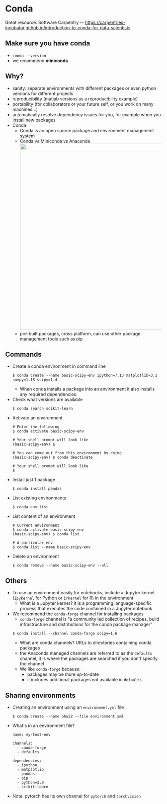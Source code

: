 # Conda

Great resource: Software Carpentry -- https://carpentries-incubator.github.io/introduction-to-conda-for-data-scientists

## Make sure you have conda
- `conda --version`
- we recommend **miniconda**

## Why?
- sanity: separate environments with different packages or even python versions for different projects
- reproducibility (matlab versions as a reproducibility example)
- portability (for collaborators or your future self, or you work on many machines...)
- automatically resolve dependency issues for you, for example when you install new packages
- Conda
  - Conda is an open source package and environment management system
  - Conda vs Miniconda vs Anaconda
    <img src="https://carpentries-incubator.github.io/introduction-to-conda-for-data-scientists/fig/miniconda_vs_anaconda.png" style="width:600px">
  - pre-built packages, cross platform, can use other package management tools such as pip

## Commands
- Create a conda environment in command line
  ```shell
  $ conda create --name basic-scipy-env ipython=7.13 matplotlib=3.1 numpy=1.18 scipy=1.4
  ```
  - When conda installs a package into an environment it also installs any required dependencies. 
- Check what versions are available
  ```shell
  $ conda search scikit-learn
  ```
- Activate an environment
  ```shell
  # Enter the following
  $ conda activate basic-scipy-env
  
  # Your shell prompt will look like
  (basic-scipy-env) $
  
  # You can come out from this environment by doing
  (basic-scipy-env) $ conda deactivate
  
  # Your shell prompt will look like
  $
  ```
- Install just 1 package
  ```
  $ conda install pandas
  ```
- List existing environments
  ```
  $ conda env list 
  ```
- List content of an environment
  ```
  # Current environment
  $ conda activate basic-scipy-env
  (basic-scipy-env) $ conda list
  
  # A particular env
  $ conda list --name basic-scipy-env
  ```
- Delete an environment
  ```
  $ conda remove --name basic-scipy-env --all
  ```


## Others
- To use an environment easily for notebooks, include a Jupyter kernel (`ipykernel` for Python or `irkernel` for R) in the environment
  - What is a Jupyter kerner? it is a programming language-specific process that executes the code contained in a Jupyter notebook
- We recommend the `conda-forge` channel for installing packages
  - `conda-forge` channel is "a community led collection of recipes, build infrastructure and distributions for the conda package manager"
  ```
  $ conda install --channel conda-forge scipy=1.6
  ```
  - What are conda channels? URLs to directories containing conda packages
  - the Anaconda managed channels are referred to as the `defaults` channel, it is where the packages are searched if you don't specify the channel
  - We like `conda-forge` because:
    - packages may be more up-to-date
    - it includes additional packages not available in `defaults`


## Sharing environments
- Creating an environment using an `environment.yml` file
  ```
  $ conda create --name ohw22 --file environment.yml
  ```
- What's in an environment file?
  ```
  name: my-test-env
  
  channels:
    - conda-forge
    - defaults

  dependencies:
    - ipython
    - matplotlib
    - pandas
    - pip
    - python=3.9
    - scikit-learn
  ```
- Note: pytorch has its own channel for `pytorch` and `torchvision`
